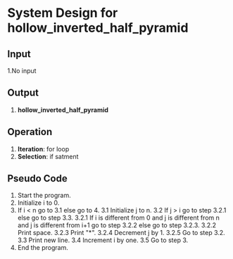 # System Design for hollow_inverted_half_pyramid

## Input
1.No input

## Output
1. **hollow_inverted_half_pyramid**

## Operation
1. **Iteration**: for loop
2. **Selection**: if satment

## Pseudo Code
1. Start the program.
2. Initialize i to 0.
3. If i < n go to 3.1 else go to 4.
    3.1 Initialize j to n.
    3.2 If j > i go to step 3.2.1 else go to step 3.3.
        3.2.1 If i is different from 0 and j is different from n and j is different from i+1 go to step 3.2.2 else go to step 3.2.3.
        3.2.2 Print space.
        3.2.3 Print "*".
        3.2.4 Decrement j by 1.
        3.2.5 Go to step 3.2.
    3.3 Print new line.
    3.4 Increment i by one.
    3.5 Go to step 3.
4. End the program.